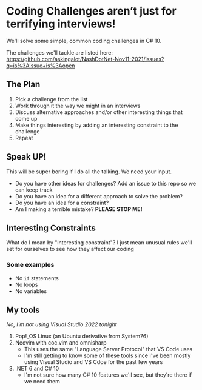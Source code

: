 # Coding Challenges aren’t just for terrifying interviews!

We'll solve some simple, common coding challenges in C# 10.

The challenges we'll tackle are listed here: https://github.com/askingalot/NashDotNet-Nov11-2021/issues?q=is%3Aissue+is%3Aopen

## The Plan

1. Pick a challenge from the list
1. Work through it the way we might in an interviews
1. Discuss alternative approaches and/or other interesting things that come up
1. Make things interesting by adding an interesting constraint to the challenge
1. Repeat

## Speak UP!

This will be super boring if I do all the talking. We need your input.

* Do you have other ideas for challenges? Add an issue to this repo so we can keep track
* Do you have an idea for a different approach to solve the problem?
* Do you have an idea for a constraint?
* Am I making a terrible mistake? **PLEASE STOP ME!**

## Interesting Constraints

What do I mean by "interesting constraint"? I just mean unusual rules we'll set for ourselves to see how they affect our coding

### Some examples

* No `if` statements
* No loops
* No variables

## My tools

_No, I'm not using Visual Studio 2022 tonight_

1. Pop!_OS Linux (an Ubuntu derivative from System76)
1. Neovim with coc.vim and omnisharp
    * This uses the same "Language Server Protocol" that VS Code uses
    * I'm still getting to know some of these tools since I've been mostly using Visual Studio and VS Cdoe for the past few years
1. .NET 6 and C# 10
    * I'm not sure how many C# 10 features we'll see, but they're there if we need them

